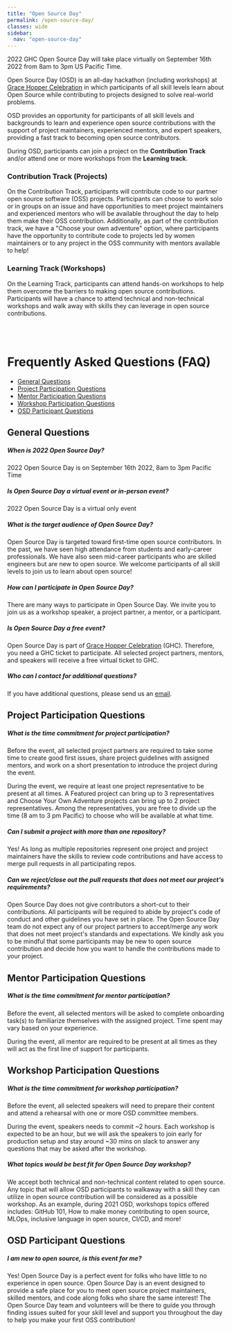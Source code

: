 ```yaml
---
title: "Open Source Day"
permalink: /open-source-day/
classes: wide
sidebar:
  nav: "open-source-day"
---
```


2022 GHC Open Source Day will take place virtually on September 16th 2022 from 8am to 3pm US Pacific Time.

Open Source Day (OSD) is an all-day hackathon (including workshops) at [Grace Hopper Celebration](https://ghc.anitab.org/) in which participants of all skill levels learn about Open Source while contributing to projects designed to solve real-world problems.

OSD provides an opportunity for participants of all skill levels and backgrounds to learn and experience open source contributions with the support of project maintainers, experienced mentors, and expert speakers, providing a fast track to becoming open source contributors. 

During OSD, participants can join a project on the **Contribution Track** and/or attend one or more workshops from the **Learning track**.

### Contribution Track (Projects)
On the Contribution Track, participants will contribute code to our partner open source software (OSS) projects.
 Participants can choose to work solo or in groups on an issue and have opportunities to meet project maintainers
 and experienced mentors who will be available throughout the day to help them make their OSS contribution.
 Additionally, as part of the contribution track, we have a "Choose your own adventure" option, where participants
 have the opportunity to contribute code to projects led by women maintainers or to any project in the OSS
 community with mentors available to help!

### Learning Track (Workshops)
On the Learning Track, participants can attend hands-on workshops to help them overcome the barriers to making
 open source contributions. Participants will have a chance to attend technical and non-technical workshops and walk
 away with skills they can leverage in open source contributions.

<br>
<br>

# Frequently Asked Questions (FAQ)
- [General Questions](#general-questions)
- [Project Participation Questions](#project-participation-questions)
- [Mentor Participation Questions](#mentor-participation-questions)
- [Workshop Participation Questions](#workshop-participation-questions)
- [OSD Participant Questions](#osd-participant-questions)

## General Questions

##### When is 2022 Open Source Day?
2022 Open Source Day is on September 16th 2022, 8am to 3pm Pacific Time

##### Is Open Source Day a virtual event or in-person event?  

2022 Open Source Day is a virtual only event

##### What is the target audience of Open Source Day?

Open Source Day is targeted toward first-time open source contributors. In the past, we have seen high attendance
 from students and early-career professionals. We have also seen mid-career participants who are skilled engineers
 but are new to open source. We welcome participants of all skill levels to join us to learn about open source!

##### How can I participate in Open Source Day?

There are many ways to participate in Open Source Day. We invite you to join us as a workshop speaker, a project partner,
 a mentor, or a participant.

##### Is Open Source Day a free event?

Open Source Day is part of [Grace Hopper Celebration](https://ghc.anitab.org/) (GHC). Therefore, you need a GHC ticket
 to participate. All selected project partners, mentors, and speakers will receive a free virtual ticket to GHC.

##### Who can I contact for additional questions?

If you have additional questions, please send us an [email](mailto:anitabopensourceday@gmail.com).

## Project Participation Questions
##### What is the time commitment for project participation?

Before the event, all selected project partners are required to take some time to create good first issues, share
 project guidelines with assigned mentors, and work on a short presentation to introduce the project during the event.

During the event, we require at least one project representative to be present at all times. A Featured project
 can bring up to 3 representatives and Choose Your Own Adventure projects can bring up to 2 project representatives.
 Among the representatives, you are free to divide up the time (8 am to 3 pm Pacific) to choose who will be available
 at what time.

##### Can I submit a project with more than one repository?

Yes! As long as multiple repositories represent one project and project maintainers have the skills to review code
 contributions and have access to merge pull requests in all participating repos.

##### Can we reject/close out the pull requests that does not meet our project's requirements?

Open Source Day does not give contributors a short-cut to their contributions. All participants will be required to abide
 by project's code of conduct and other guidelines you have set in place. The Open Source Day team do not expect any of
 our project partners to accept/merge any work that does not meet project's standards and expectations. We kindly ask
 you to be mindful that some participants may be new to open source contribution and decide how you want to handle the
 contributions made to your project.


## Mentor Participation Questions
##### What is the time commitment for mentor participation?

Before the event, all selected mentors will be asked to complete onboarding task(s) to familiarize themselves with
 the assigned project. Time spent may vary based on your experience.

During the event, all mentor are required to be present at all times as they will act as the first line of support for
 participants.


## Workshop Participation Questions
##### What is the time commitment for workshop participation?

Before the event, all selected speakers will need to prepare their content and attend a rehearsal with one or more
 OSD committee members.

During the event, speakers needs to commit ~2 hours. Each workshop is expected to be an hour, but we will ask the
 speakers to join early for production setup and stay around ~30 mins on slack to answer any questions that may be
 asked after the workshop.

##### What topics would be best fit for Open Source Day workshop?

We accept both technical and non-technical content related to open source. Any topic that will allow OSD participants to
 walkaway with a skill they can utilize in open source contribution will be considered as a possible workshop.
 As an example, during 2021 OSD, workshops topics offered includes: GitHub 101, How to make money contributing to
 open source, MLOps, inclusive language in open source, CI/CD, and more!    


## OSD Participant Questions
##### I am new to open source, is this event for me?

Yes! Open Source Day is a perfect event for folks who have little to no experience in open source.
 Open Source Day is an event designed to provide a safe place for you to meet open source project maintainers,
 skilled mentors, and code along folks who share the same interest! The Open Source Day team and volunteers will
 be there to guide you through finding issues suited for your skill level and support you throughout the day to
 help you make your first OSS contribution!
